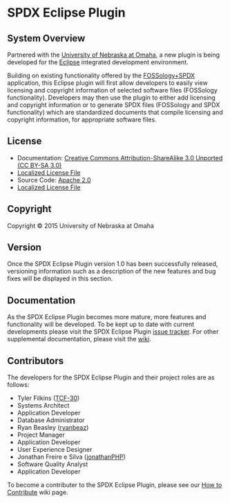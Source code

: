 SPDX Eclipse Plugin
===================

System Overview
---------------

Partnered with the [University of Nebraska at Omaha](http://www.unomaha.edu/), a new plugin is being developed for the [Eclipse](https://eclipse.org/home/index.php) integrated development environment.

Building on existing functionality offered by the [FOSSology+SPDX](https://spdx.org/tools/community/fossologyspdx) application, this Eclipse plugin will first allow developers to easily view licensing and copyright information of selected software files (FOSSology functionality). Developers may then use the plugin to either add licensing and copyright information or to generate SPDX files (FOSSology and SPDX functionality) which are standardized documents that compile licensing and copyright information, for appropriate software files.  

License
-------
 - Documentation: [Creative Commons Attribution-ShareAlike 3.0 Unported (CC BY-SA 3.0)](https://creativecommons.org/licenses/by-sa/3.0/)
  -  [Localized License File](https://github.com/TCF-30/SPDX_Eclipse_Plugin/blob/master/DocumentationLicense)
 - Source Code: [Apache 2.0](http://www.apache.org/licenses/LICENSE-2.0)
  -  [Localized License File](https://github.com/TCF-30/SPDX_Eclipse_Plugin/blob/master/SourceLicense)

Copyright
---------

Copyright © 2015 University of Nebraska at Omaha

Version
-------

Once the SPDX Eclipse Plugin version 1.0 has been successfully released, versioning information such as a description of the new features and bug fixes will be displayed in this section.

Documentation
-------------

As the SPDX Eclipse Plugin becomes more mature, more features and functionality will be developed. To be kept up to date with current developments please visit the SPDX Eclipse Plugin [issue tracker](https://github.com/TCF-30/SPDX_Eclipse_Plugin/issues).  For other supplemental documentation, please visit the  [wiki](https://github.com/TCF-30/SPDX_Eclipse_Plugin/wiki).

Contributors
------------

The developers for the SPDX Eclipse Plugin and their project roles are as follows:

- Tyler Filkins ([TCF-30](https://github.com/TCF-30))
 - Systems Architect
 - Application Developer
 - Database Administrator
- Ryan Beasley ([ryanbeaz](https://github.com/ryanbeaz)) 
 - Project Manager
 - Application Developer
 - User Experience Designer
- Jonathan Freire e Silva ([jonathanPHP](https://github.com/jonathanPHP))
 - Software Quality Analyst
 - Application Developer
 
To become a contributer to the SPDX Eclipse Plugin, please see our [How to Contribute](https://github.com/TCF-30/SPDX_Eclipse_Plugin/wiki/How-To-Contribute) wiki page.

